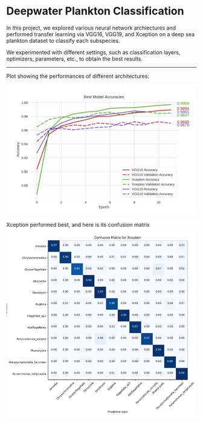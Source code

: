 # Deepwater Plankton Classification

In this project, we explored various neural network archiectures and performed transfer
learning via VGG16, VGG19, and Xception on a deep sea plankton dataset to classify
each subspecies. 

We experimented with different settings, such as classification layers, optimizers,
parameters, etc., to obtain the best results.

---------------------------------------------------------------------------------------------------------

Plot showing the performances of different architectures:

![description](https://github.com/JeffreyYeung7/Plankton-Classification/blob/master/DemoPics/ModelAccuracy.png)

Xception performed best, and here is its confusion matrix
![description](https://github.com/JeffreyYeung7/Plankton-Classification/blob/master/DemoPics/XceptionConfusion.png)
